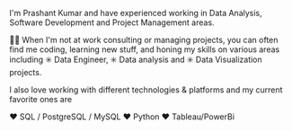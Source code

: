 I'm Prashant Kumar and have experienced working in Data Analysis, Software Development and Project Management areas.

🧑‍💻 When I'm not at work consulting or managing projects, you can often find me coding, learning new stuff, and honing my skills on various areas including  ✳️ Data Engineer, ✳️ Data analysis and ✳️ Data Visualization projects.

I also love working with different technologies & platforms and my current favorite ones are

❤️ SQL / PostgreSQL / MySQL
❤️ Python
❤️ Tableau/PowerBi

<!---
prashantkumar6/prashantkumar6 is a ✨ special ✨ repository because its `README.md` (this file) appears on your GitHub profile.
You can click the Preview link to take a look at your changes.
--->

